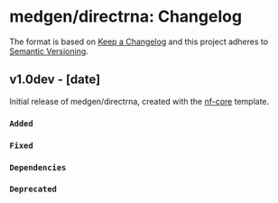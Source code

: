 # medgen/directrna: Changelog

The format is based on [Keep a Changelog](https://keepachangelog.com/en/1.0.0/)
and this project adheres to [Semantic Versioning](https://semver.org/spec/v2.0.0.html).

## v1.0dev - [date]

Initial release of medgen/directrna, created with the [nf-core](https://nf-co.re/) template.

### `Added`

### `Fixed`

### `Dependencies`

### `Deprecated`
